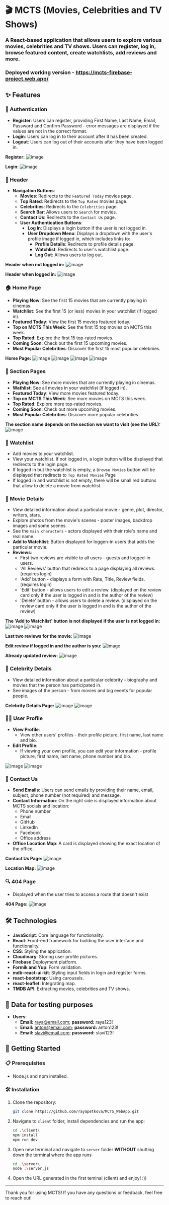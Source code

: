 # 🎬 MCTS (Movies, Celebrities and TV Shows)
### A React-based application that allows users to explore various movies, celebrities and TV shows. Users can register, log in, browse featured content, create watchlists, add reviews and more.
### Deployed working version - https://mcts-firebase-project.web.app/

## ✨ Features
### 🔐 Authentication
- **Register**: Users can register, providing First Name, Last Name, Email, Password and Confirm Password - error messages are displayed if the values are not in the correct format.
- **Login**: Users can log in to their account after it has been created.
- **Logout**: Users can log out of their accounts after they have been logged in.

**Register:**
![image](https://github.com/user-attachments/assets/e39f35d6-89c4-48ec-8ddb-af792e374e00)

**Login:**
![image](https://github.com/user-attachments/assets/d6b76b04-a9a0-48af-abde-1a2fd165fbc4)



### 📌 Header
- **Navigation Buttons**:
  - **Movies**: Redirects to the `Featured Today` movies page.
  - **Top Rated**: Redirects to the `Top Rated` movies page.
  - **Celebrities**: Redirects to the `Celebrities` page.
  - **Search Bar**: Allows users to `Search` for movies.
  - **Contact Us**: Redirects to the `Contact Us` page.
  - **User Authentication Buttons**:
    - **Log In**: Displays a login button if the user is not logged in.
    - **User Dropdown Menu**: Displays a dropdown with the user's profile image if logged in, which includes links to:
      - **Profile Details**: Redirects to profile details page.
      - **Watchlist**: Redirects to user's watchlist page.
      - **Log Out**: Allows users to log out.

**Header when not logged in:**
![image](https://github.com/user-attachments/assets/135ed648-5d27-47cb-91fc-5469dae4a66e)

**Header when logged in:**
![image](https://github.com/user-attachments/assets/50fc4bf9-4cfc-457a-8523-74861c5789ba)



### 🏠 Home Page
- **Playing Now**: See the first 15 movies that are currently playing in cinemas.
- **Watchlist**: See the first 15 (or less) movies in your watchlist (if logged in).
- **Featured Today**: View the first 15 movies featured today.
- **Top on MCTS This Week**: See the first 15 top movies on MCTS this week.
- **Top Rated**: Explore the first 15 top-rated movies.
- **Coming Soon**: Check out the first 15 upcoming movies.
- **Most Popular Celebrities**: Discover the first 15 most popular celebriies.

**Home Page:**
![image](https://github.com/user-attachments/assets/13c8e01a-e0ad-4dac-a804-92db9a489a67)
![image](https://github.com/user-attachments/assets/f6e6e06f-e490-4757-8420-f29a0a4e057f)
![image](https://github.com/user-attachments/assets/c8cafe26-874a-493c-a076-601cd70f99c5)
![image](https://github.com/user-attachments/assets/03b5255d-6fe0-46d9-86fb-8bbbe468e417)




### 📄 Section Pages
- **Playing Now**: See more movies that are currently playing in cinemas.
- **Wathlist**: See all movies in your watchlist (if logged in).
- **Featured Today**: View more movies featured today.
- **Top on MCTS This Week**: See more movies on MCTS this week.
- **Top Rated**: Explore more top-rated movies.
- **Coming Soon**: Check out more upcoming movies.
- **Most Popular Celebrities**: Discover more popular celebrities.

**The section name depends on the section we want to visit (see the URL):**
![image](https://github.com/user-attachments/assets/52cd1d5e-a5bb-4dfa-83bc-13cf93053e96)



### 🎫 Watchlist
- Add movies to your watchlist.
- View your watchlist. If not logged in, a login button will be displayed that redirects to the login page.
- If logged in but the watchlist is empty, a `Browse Movies` button will be displayed that redirects to `Top Rated Movies` Page
- If logged in and watchlist is not empty, there will be small red buttons that allow to delete a movie from watchlist.



### 🎥 Movie Details
- View detailed information about a particular movie - genre, plot, director, writers, stars.
- Explore photos from the movie's scenes - poster images, backdrop images and some scenes.
- See the `main characters` - actors displayed with their role's name and real name.
- **Add to Watchlist**: Button displayed for loggen-in users that adds the particular movie.
- **Reviews**:
  - First two reviews are visible to all users - guests and logged-in users.
  - 'All Reviews' button that redirecs to a page displaying all reviews. (requires login)
  - 'Add' button - displays a form with Rate, Title, Review fields. (requires login)
  - 'Edit' button - allows users to edit a review. (displayed on the review card only if the user is logged in and is the author of the review)
  - 'Delete' button - allows users to delete a review. (displayed on the review card only if the user is logged in and is the author of the review)
 
**The 'Add to Watchlist' button is not displayed if the user is not logged in:**
![image](https://github.com/user-attachments/assets/69754ad2-fffc-4481-b840-8a17513e1cbc)
![image](https://github.com/user-attachments/assets/aaa102c6-e721-4c8b-b255-046fe2c16d95)

**Last two reviews for the movie:**
![image](https://github.com/user-attachments/assets/9ac6fd4d-9d24-4437-9ec3-a19e4714bf58)

**Edit review if logged in and the author is you:**
![image](https://github.com/user-attachments/assets/b1bb23b7-b3e1-4416-b782-b8e9067b189c)

**Already updated review:**
![image](https://github.com/user-attachments/assets/13b4317f-6ad3-4ab6-958e-6b580302d5b9)



### 🌟 Celebrity Details
- View detailed information about a particular celebrity - biography and movies that the person has participated in.
- See images of the person - from movies and big events for popular people.

**Celebrity Details Page:**
![image](https://github.com/user-attachments/assets/a80658c4-fd75-4595-b53e-cc095405075e)
![image](https://github.com/user-attachments/assets/865b30e4-7d82-4cd4-b148-bf65306f3dc2)



### 👩‍🚀 User Profile
- **View Profile**:
  - View other users' profiles - their profile picture, first name, last name and bio.
- **Edit Profile**:
  - If viewing your own profile, you can edit your information - profile picture, first name, last name, phone number and bio.

![image](https://github.com/user-attachments/assets/9e6e9ce8-aeb0-46a0-8d30-5998166b3b87)
![image](https://github.com/user-attachments/assets/93e4630c-7cd3-4728-94ae-f9b95321cf97)



### 📧 Contact Us
- **Send Emails**: Users can send emails by providing their name, email, subject, phone number (not required) and message.
- **Contact Information**: On the right side is displayed information about MCTS socials and location:
  - Phone number
  - Email
  - GitHub
  - LinkedIn
  - Facebook
  - Office address
- **Office Location Map**: A card is displayed showing the exact location of the office.

**Contact Us Page:**
![image](https://github.com/user-attachments/assets/d758388e-b9b3-420f-8e3e-ee047a55ee52)

**Location Map:**
![image](https://github.com/user-attachments/assets/16bce418-1e63-4ba3-9969-26f1a3279fbf)



### 🔍 404 Page
- Displayed when the user tries to access a route that doesn't exist

**404 Page:**
![image](https://github.com/user-attachments/assets/4192f646-f55f-45d4-85b3-0e3b32ba2f6f)

## 🛠 Technologies
- **JavaScript**: Core language for functionality.
- **React**: Front-end framework for building the user interface and functionality.
- **CSS**: Styling the application.
- **Cloudinary**: Storing user profile pictures.
- **Firebase** Deployment platform.
- **Formik and Yup**: Form validation.
- **mdb-react-ui-kit**: Styling input fields in login and register forms.
- **react-bootstrap**: Using carousels.
- **react-leaflet**: Integrating map.
- **TMDB API**: Extracting movies, celebrities and TV shows.

## 🧪 Data for testing purposes
- **Users**:
  - **Email:** raya@email.com; **password:** raya123!
  - **Email:** anton@email.com; **password:** anton123!
  - **Email:** slavi@email.com; **password:** slavi123!

## 🚀 Getting Started

### 📋 Prerequisites
- Node.js and npm installed.

### 🛠 Installation
1. Clone the repository:
   ```sh
   git clone https://github.com/rayapetkova/MCTS_WebApp.git
   ```

2. Navigate to `client` folder, install dependencies and run the app:
   ```sh
   cd .\client\
   npm install
   npm run dev
   ```

3. Open new terminal and navigate to `server` folder **WITHOUT** shutting down the terminal where the app runs
   ```sh
   cd .\server\
   node .\server.js
   ```

4. Open the URL generated in the first teminal (client) and enjoy! :))

---
Thank you for using MCTS! If you have any questions or feedback, feel free to reach out!







